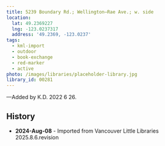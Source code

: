 ```yaml
---
title: 5239 Boundary Rd.; Wellington—Rae Ave.; w. side
location:
  lat: 49.2369227
  lng: -123.0237317
  address: '49.2369, -123.0237'
tags:
  - kml-import
  - outdoor
  - book-exchange
  - red-marker
  - active
photo: /images/libraries/placeholder-library.jpg
library_id: 00281
---
```

—Added by K.D. 2022 6 26.

## History
- **2024-Aug-08** - Imported from Vancouver Little Libraries 2025.8.6.revision

